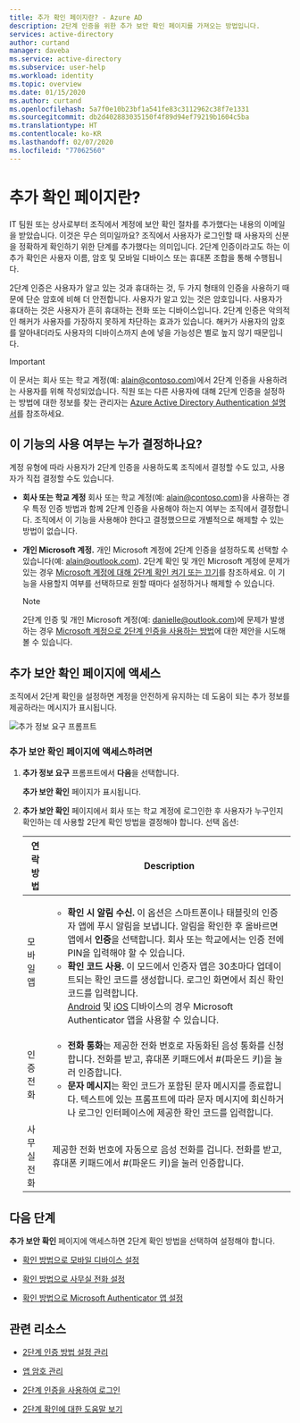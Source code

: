 ```yaml
---
title: 추가 확인 페이지란? - Azure AD
description: 2단계 인증을 위한 추가 보안 확인 페이지를 가져오는 방법입니다.
services: active-directory
author: curtand
manager: daveba
ms.service: active-directory
ms.subservice: user-help
ms.workload: identity
ms.topic: overview
ms.date: 01/15/2020
ms.author: curtand
ms.openlocfilehash: 5a7f0e10b23bf1a541fe83c3112962c38f7e1331
ms.sourcegitcommit: db2d402883035150f4f89d94ef79219b1604c5ba
ms.translationtype: HT
ms.contentlocale: ko-KR
ms.lasthandoff: 02/07/2020
ms.locfileid: "77062560"
---
```

# <a name="what-is-the-additional-verification-page"></a>추가 확인 페이지란?

IT 팀원 또는 상사로부터 조직에서 계정에 보안 확인 절차를 추가했다는 내용의 이메일을 받았습니다. 이것은 무슨 의미일까요? 조직에서 사용자가 로그인할 때 사용자의 신분을 정확하게 확인하기 위한 단계를 추가했다는 의미입니다. 2단계 인증이라고도 하는 이 추가 확인은 사용자 이름, 암호 및 모바일 디바이스 또는 휴대폰 조합을 통해 수행됩니다.

2단계 인증은 사용자가 알고 있는 것과 휴대하는 것, 두 가지 형태의 인증을 사용하기 때문에 단순 암호에 비해 더 안전합니다. 사용자가 알고 있는 것은 암호입니다. 사용자가 휴대하는 것은 사용자가 흔히 휴대하는 전화 또는 디바이스입니다. 2단계 인증은 악의적인 해커가 사용자를 가장하지 못하게 차단하는 효과가 있습니다. 해커가 사용자의 암호를 알아내더라도 사용자의 디바이스까지 손에 넣을 가능성은 별로 높지 않기 때문입니다.

>[!Important]
>이 문서는 회사 또는 학교 계정(예: alain@contoso.com)에서 2단계 인증을 사용하려는 사용자를 위해 작성되었습니다. 직원 또는 다른 사용자에 대해 2단계 인증을 설정하는 방법에 대한 정보를 찾는 관리자는 [Azure Active Directory Authentication 설명서](https://docs.microsoft.com/azure/active-directory/authentication/)를 참조하세요.

## <a name="who-decides-if-you-use-this-feature"></a>이 기능의 사용 여부는 누가 결정하나요?

계정 유형에 따라 사용자가 2단계 인증을 사용하도록 조직에서 결정할 수도 있고, 사용자가 직접 결정할 수도 있습니다.

- **회사 또는 학교 계정** 회사 또는 학교 계정(예: alain@contoso.com)을 사용하는 경우 특정 인증 방법과 함께 2단계 인증을 사용해야 하는지 여부는 조직에서 결정합니다. 조직에서 이 기능을 사용해야 한다고 결정했으므로 개별적으로 해제할 수 있는 방법이 없습니다.

- **개인 Microsoft 계정.** 개인 Microsoft 계정에 2단계 인증을 설정하도록 선택할 수 있습니다(예: alain@outlook.com). 2단계 확인 및 개인 Microsoft 계정에 문제가 있는 경우 [Microsoft 계정에 대해 2단계 확인 켜기 또는 끄기](https://support.microsoft.com/help/4028586/microsoft-account-turning-two-step-verification-on-or-off)를 참조하세요. 이 기능을 사용할지 여부를 선택하므로 원할 때마다 설정하거나 해제할 수 있습니다.

    >[!Note]
    >2단계 인증 및 개인 Microsoft 계정(예: danielle@outlook.com)에 문제가 발생하는 경우 [Microsoft 계정으로 2단계 인증을 사용하는 방법](https://support.microsoft.com/help/12408/microsoft-account-how-to-use-two-step-verification)에 대한 제안을 시도해 볼 수 있습니다.

## <a name="access-the-additional-security-verification-page"></a>추가 보안 확인 페이지에 액세스

조직에서 2단계 확인을 설정하면 계정을 안전하게 유지하는 데 도움이 되는 추가 정보를 제공하라는 메시지가 표시됩니다.

![추가 정보 요구 프롬프트](media/multi-factor-authentication-verification-methods/multi-factor-authentication-initial-prompt.png)

### <a name="to-access-the-additional-security-verification-page"></a>추가 보안 확인 페이지에 액세스하려면

1. **추가 정보 요구** 프롬프트에서 **다음**을 선택합니다.

    **추가 보안 확인** 페이지가 표시됩니다.

2. **추가 보안 확인** 페이지에서 회사 또는 학교 계정에 로그인한 후 사용자가 누구인지 확인하는 데 사용할 2단계 확인 방법을 결정해야 합니다. 선택 옵션:

    | 연락 방법 | Description |
    | --- | --- |
    | 모바일 앱 | <ul><li>**확인 시 알림 수신.** 이 옵션은 스마트폰이나 태블릿의 인증자 앱에 푸시 알림을 보냅니다. 알림을 확인한 후 올바르면 앱에서 **인증**을 선택합니다. 회사 또는 학교에서는 인증 전에 PIN을 입력해야 할 수 있습니다.</li><li>**확인 코드 사용.** 이 모드에서 인증자 앱은 30초마다 업데이트되는 확인 코드를 생성합니다. 로그인 화면에서 최신 확인 코드를 입력합니다.<br>[Android](https://go.microsoft.com/fwlink/?linkid=866594) 및 [iOS](https://go.microsoft.com/fwlink/?linkid=866594) 디바이스의 경우 Microsoft Authenticator 앱을 사용할 수 있습니다.</li></ul> |
    | 인증 전화 | <ul><li>**전화 통화**는 제공한 전화 번호로 자동화된 음성 통화를 신청합니다. 전화를 받고, 휴대폰 키패드에서 #(파운드 키)을 눌러 인증합니다.</li><li>**문자 메시지**는 확인 코드가 포함된 문자 메시지를 종료합니다. 텍스트에 있는 프롬프트에 따라 문자 메시지에 회신하거나 로그인 인터페이스에 제공한 확인 코드를 입력합니다.</li></ul> |
    | 사무실 전화 | 제공한 전화 번호에 자동으로 음성 전화를 겁니다. 전화를 받고, 휴대폰 키패드에서 #(파운드 키)을 눌러 인증합니다. |

## <a name="next-steps"></a>다음 단계

**추가 보안 확인** 페이지에 액세스하면 2단계 확인 방법을 선택하여 설정해야 합니다.

- [확인 방법으로 모바일 디바이스 설정](multi-factor-authentication-setup-phone-number.md)

- [확인 방법으로 사무실 전화 설정](multi-factor-authentication-setup-office-phone.md)

- [확인 방법으로 Microsoft Authenticator 앱 설정](multi-factor-authentication-setup-auth-app.md)

## <a name="related-resources"></a>관련 리소스

- [2단계 인증 방법 설정 관리](multi-factor-authentication-end-user-manage-settings.md)

- [앱 암호 관리](multi-factor-authentication-end-user-app-passwords.md)

- [2단계 인증을 사용하여 로그인](multi-factor-authentication-end-user-signin.md)

- [2단계 확인에 대한 도움말 보기](multi-factor-authentication-end-user-troubleshoot.md) 

